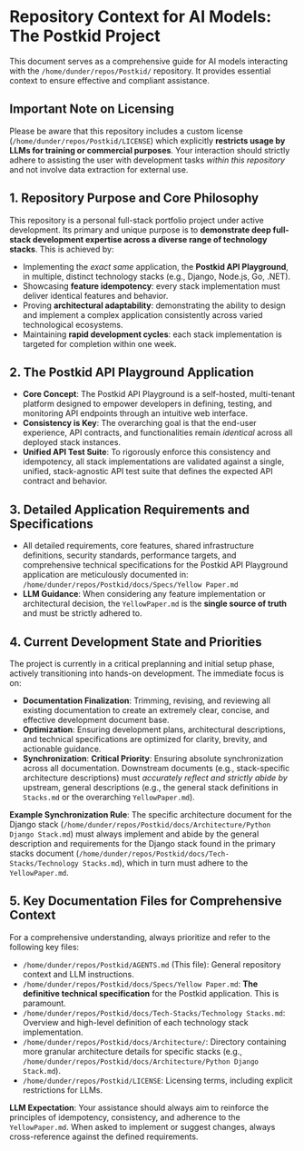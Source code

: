 # Repository Context for AI Models: The Postkid Project

This document serves as a comprehensive guide for AI models interacting with the `/home/dunder/repos/Postkid/` repository. It provides essential context to ensure effective and compliant assistance.

## Important Note on Licensing

Please be aware that this repository includes a custom license (`/home/dunder/repos/Postkid/LICENSE`) which explicitly **restricts usage by LLMs for training or commercial purposes**. Your interaction should strictly adhere to assisting the user with development tasks *within this repository* and not involve data extraction for external use.

## 1. Repository Purpose and Core Philosophy

This repository is a personal full-stack portfolio project under active development. Its primary and unique purpose is to **demonstrate deep full-stack development expertise across a diverse range of technology stacks**. This is achieved by:

*   Implementing the *exact same* application, the **Postkid API Playground**, in multiple, distinct technology stacks (e.g., Django, Node.js, Go, .NET).
*   Showcasing **feature idempotency**: every stack implementation must deliver identical features and behavior.
*   Proving **architectural adaptability**: demonstrating the ability to design and implement a complex application consistently across varied technological ecosystems.
*   Maintaining **rapid development cycles**: each stack implementation is targeted for completion within one week.

## 2. The Postkid API Playground Application

-   **Core Concept**: The Postkid API Playground is a self-hosted, multi-tenant platform designed to empower developers in defining, testing, and monitoring API endpoints through an intuitive web interface.
-   **Consistency is Key**: The overarching goal is that the end-user experience, API contracts, and functionalities remain *identical* across all deployed stack instances.
-   **Unified API Test Suite**: To rigorously enforce this consistency and idempotency, all stack implementations are validated against a single, unified, stack-agnostic API test suite that defines the expected API contract and behavior.

## 3. Detailed Application Requirements and Specifications

-   All detailed requirements, core features, shared infrastructure definitions, security standards, performance targets, and comprehensive technical specifications for the Postkid API Playground application are meticulously documented in: `/home/dunder/repos/Postkid/docs/Specs/Yellow Paper.md`
-   **LLM Guidance**: When considering any feature implementation or architectural decision, the `YellowPaper.md` is the **single source of truth** and must be strictly adhered to.

## 4. Current Development State and Priorities

The project is currently in a critical preplanning and initial setup phase, actively transitioning into hands-on development. The immediate focus is on:

-   **Documentation Finalization**: Trimming, revising, and reviewing all existing documentation to create an extremely clear, concise, and effective development document base.
-   **Optimization**: Ensuring development plans, architectural descriptions, and technical specifications are optimized for clarity, brevity, and actionable guidance.
-   **Synchronization**: **Critical Priority**: Ensuring absolute synchronization across all documentation. Downstream documents (e.g., stack-specific architecture descriptions) must *accurately reflect and strictly abide by* upstream, general descriptions (e.g., the general stack definitions in `Stacks.md` or the overarching `YellowPaper.md`).

**Example Synchronization Rule**: The specific architecture document for the Django stack (`/home/dunder/repos/Postkid/docs/Architecture/Python Django Stack.md`) must always implement and abide by the general description and requirements for the Django stack found in the primary stacks document (`/home/dunder/repos/Postkid/docs/Tech-Stacks/Technology Stacks.md`), which in turn must adhere to the `YellowPaper.md`.

## 5. Key Documentation Files for Comprehensive Context

For a comprehensive understanding, always prioritize and refer to the following key files:

-   `/home/dunder/repos/Postkid/AGENTS.md` (This file): General repository context and LLM instructions.
-   `/home/dunder/repos/Postkid/docs/Specs/Yellow Paper.md`: **The definitive technical specification** for the Postkid application. This is paramount.
-   `/home/dunder/repos/Postkid/docs/Tech-Stacks/Technology Stacks.md`: Overview and high-level definition of each technology stack implementation.
-   `/home/dunder/repos/Postkid/docs/Architecture/`: Directory containing more granular architecture details for specific stacks (e.g., `/home/dunder/repos/Postkid/docs/Architecture/Python Django Stack.md`).
-   `/home/dunder/repos/Postkid/LICENSE`: Licensing terms, including explicit restrictions for LLMs.

**LLM Expectation**: Your assistance should always aim to reinforce the principles of idempotency, consistency, and adherence to the `YellowPaper.md`. When asked to implement or suggest changes, always cross-reference against the defined requirements.